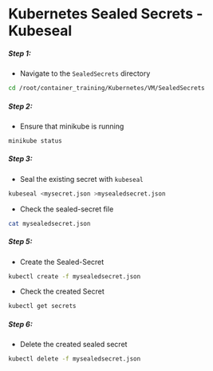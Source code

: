 # Kubernetes Sealed Secrets - Kubeseal


##### Step 1:

* Navigate to the `SealedSecrets` directory

```bash
cd /root/container_training/Kubernetes/VM/SealedSecrets
```


##### Step 2:

* Ensure that minikube is running

```bash
minikube status
```


##### Step 3:

* Seal the existing secret with `kubeseal`

```bash
kubeseal <mysecret.json >mysealedsecret.json
```

* Check the sealed-secret file 

```bash
cat mysealedsecret.json
```


##### Step 5:

* Create the Sealed-Secret

```bash
kubectl create -f mysealedsecret.json
```

* Check the created Secret

```bash
kubectl get secrets
```


##### Step 6:

* Delete the created sealed secret 

```bash
kubectl delete -f mysealedsecret.json
```
